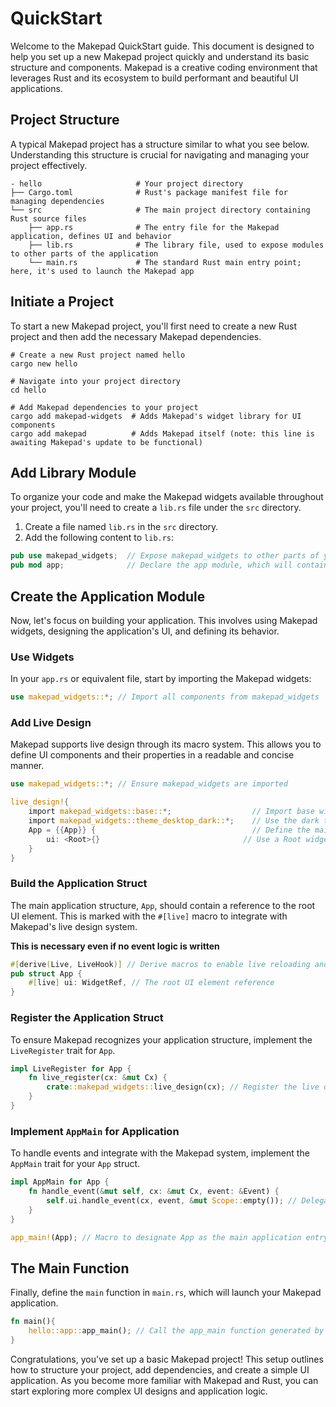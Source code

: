 # QuickStart

Welcome to the Makepad QuickStart guide. This document is designed to help you set up a new Makepad project quickly and understand its basic structure and components. Makepad is a creative coding environment that leverages Rust and its ecosystem to build performant and beautiful UI applications.

## Project Structure

A typical Makepad project has a structure similar to what you see below. Understanding this structure is crucial for navigating and managing your project effectively.

```shell
- hello                     # Your project directory
├── Cargo.toml              # Rust's package manifest file for managing dependencies
└── src                     # The main project directory containing Rust source files
    ├── app.rs              # The entry file for the Makepad application, defines UI and behavior
    ├── lib.rs              # The library file, used to expose modules to other parts of the application
    └── main.rs             # The standard Rust main entry point; here, it's used to launch the Makepad app
```

## Initiate a Project

To start a new Makepad project, you'll first need to create a new Rust project and then add the necessary Makepad dependencies.

```shell
# Create a new Rust project named hello
cargo new hello

# Navigate into your project directory
cd hello

# Add Makepad dependencies to your project
cargo add makepad-widgets  # Adds Makepad's widget library for UI components
cargo add makepad          # Adds Makepad itself (note: this line is awaiting Makepad's update to be functional)
```

## Add Library Module

To organize your code and make the Makepad widgets available throughout your project, you'll need to create a `lib.rs` file under the `src` directory.

1. Create a file named `lib.rs` in the `src` directory.
2. Add the following content to `lib.rs`:

```rust
pub use makepad_widgets;  // Expose makepad_widgets to other parts of your application
pub mod app;              // Declare the app module, which will contain your application's logic
```

## Create the Application Module

Now, let's focus on building your application. This involves using Makepad widgets, designing the application's UI, and defining its behavior.

### Use Widgets

In your `app.rs` or equivalent file, start by importing the Makepad widgets:

```rust
use makepad_widgets::*; // Import all components from makepad_widgets
```

### Add Live Design

Makepad supports live design through its macro system. This allows you to define UI components and their properties in a readable and concise manner.

```rust
use makepad_widgets::*; // Ensure makepad_widgets are imported

live_design!{
    import makepad_widgets::base::*;                  // Import base widgets and components
    import makepad_widgets::theme_desktop_dark::*;    // Use the dark theme for desktop applications
    App = {{App}} {                                   // Define the main App struct
        ui: <Root>{}                                // Use a Root widget as the root UI element
    }
}
```

### Build the Application Struct

The main application structure, `App`, should contain a reference to the root UI element. This is marked with the `#[live]` macro to integrate with Makepad's live design system.

**This is necessary even if no event logic is written**

```rust
#[derive(Live, LiveHook)] // Derive macros to enable live reloading and hooks
pub struct App {
    #[live] ui: WidgetRef, // The root UI element reference
}
```

### Register the Application Struct

To ensure Makepad recognizes your application structure, implement the `LiveRegister` trait for `App`.

```rust
impl LiveRegister for App {
    fn live_register(cx: &mut Cx) {
        crate::makepad_widgets::live_design(cx); // Register the live design for makepad_widgets
    }
}
```

### Implement `AppMain` for Application

To handle events and integrate with the Makepad system, implement the `AppMain` trait for your `App` struct.

```rust
impl AppMain for App {
    fn handle_event(&mut self, cx: &mut Cx, event: &Event) {
        self.ui.handle_event(cx, event, &mut Scope::empty()); // Delegate event handling to the UI root
    }
}

app_main!(App); // Macro to designate App as the main application entry
```

## The Main Function

Finally, define the `main` function in `main.rs`, which will launch your Makepad application.

```rust
fn main(){
    hello::app::app_main(); // Call the app_main function generated by the app_main! macro in app.rs
}
```

Congratulations, you've set up a basic Makepad project! This setup outlines how to structure your project, add dependencies, and create a simple UI application. As you become more familiar with Makepad and Rust, you can start exploring more complex UI designs and application logic.

